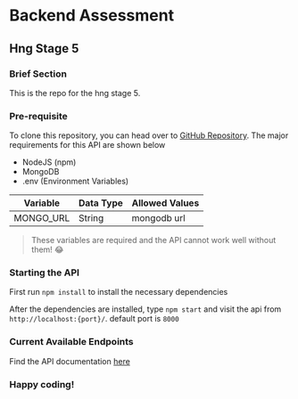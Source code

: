 # Backend Assessment

## Hng Stage 5

### Brief Section

This is the repo for the hng stage 5.

### Pre-requisite

To clone this repository, you can head over to [GitHub Repository](https://github.com/samuelorobosa/hngx5-2.git). The major requirements for this API are shown below

- NodeJS (npm)
- MongoDB
- .env (Environment Variables)

| Variable | Data Type | Allowed Values                       |
| -------- | --------- | ------------------------------------ |
| MONGO_URL| String    | mongodb url                          |

> These variables are required and the API cannot work well without them! :joy:

### Starting the API

First run `npm install` to install the necessary dependencies

After the dependencies are installed, type `npm start` and visit the api from `http://localhost:{port}/`. default port is `8000`


### Current Available Endpoints

Find the API documentation [here](https://documenter.getpostman.com/view/19182062/2s9YJaXPXr)


### Happy coding!
